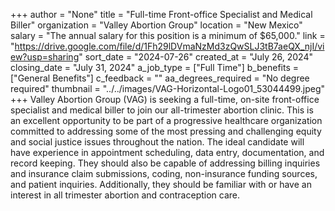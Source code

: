 +++
author = "None"
title = "Full-time Front-office Specialist and Medical Biller"
organization = "Valley Abortion Group"
location = "New Mexico"
salary = "The annual salary for this position is a minimum of $65,000."
link = "https://drive.google.com/file/d/1Fh29lDVmaNzMd3zQwSLJ3tB7aeQX_njI/view?usp=sharing"
sort_date = "2024-07-26"
created_at = "July 26, 2024"
closing_date = "July 31, 2024"
a_job_type = ["Full Time"]
b_benefits = ["General Benefits"]
c_feedback = ""
aa_degrees_required = "No degree required"
thumbnail = "../../images/VAG-Horizontal-Logo01_53044499.jpeg"
+++
Valley Abortion Group (VAG) is seeking a full-time, on-site front-office specialist and medical biller to join our all-trimester abortion clinic. This is an excellent opportunity to be part of a progressive healthcare organization committed to addressing some of the most pressing and challenging equity and social justice issues throughout the nation.  The ideal candidate will have experience in appointment scheduling, data entry, documentation, and record keeping. They should also be capable of addressing billing inquiries and insurance claim submissions, coding, non-insurance funding sources, and patient inquiries. Additionally, they should be familiar with or have an interest in all trimester abortion and contraception care.
